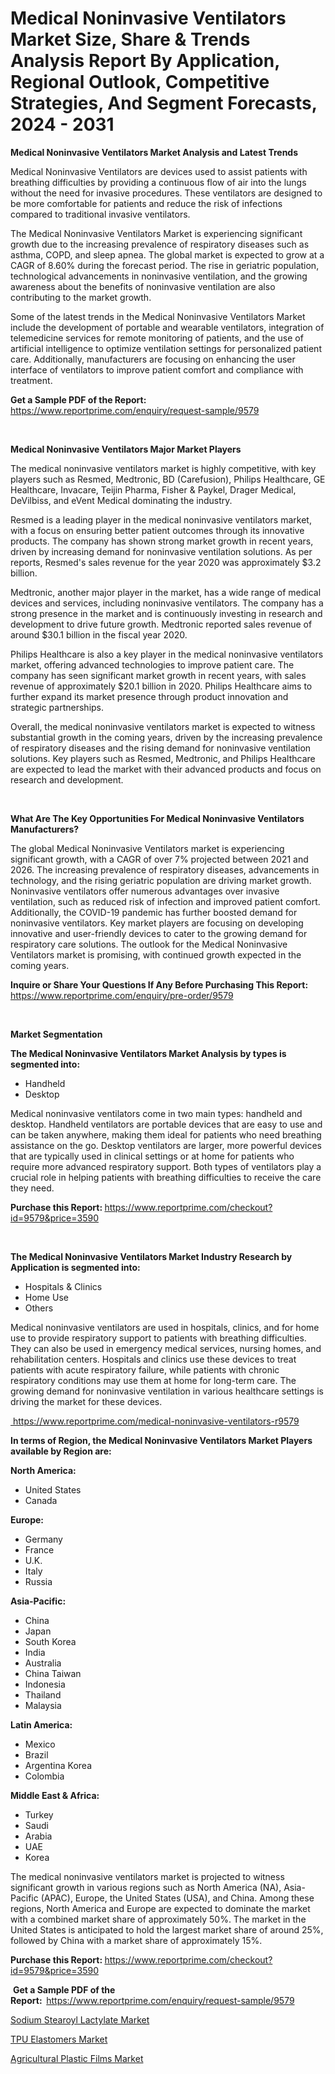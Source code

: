 <p><h1>Medical Noninvasive Ventilators Market Size, Share & Trends Analysis Report By Application, Regional Outlook, Competitive Strategies, And Segment Forecasts, 2024 - 2031</h1></p><p><strong>Medical Noninvasive Ventilators Market Analysis and Latest Trends</strong></p>
<p><p>Medical Noninvasive Ventilators are devices used to assist patients with breathing difficulties by providing a continuous flow of air into the lungs without the need for invasive procedures. These ventilators are designed to be more comfortable for patients and reduce the risk of infections compared to traditional invasive ventilators.</p><p>The Medical Noninvasive Ventilators Market is experiencing significant growth due to the increasing prevalence of respiratory diseases such as asthma, COPD, and sleep apnea. The global market is expected to grow at a CAGR of 8.60% during the forecast period. The rise in geriatric population, technological advancements in noninvasive ventilation, and the growing awareness about the benefits of noninvasive ventilation are also contributing to the market growth.</p><p>Some of the latest trends in the Medical Noninvasive Ventilators Market include the development of portable and wearable ventilators, integration of telemedicine services for remote monitoring of patients, and the use of artificial intelligence to optimize ventilation settings for personalized patient care. Additionally, manufacturers are focusing on enhancing the user interface of ventilators to improve patient comfort and compliance with treatment.</p></p>
<p><strong>Get a Sample PDF of the Report:&nbsp;</strong> <a href="https://www.reportprime.com/enquiry/request-sample/9579">https://www.reportprime.com/enquiry/request-sample/9579</a></p>
<p>&nbsp;</p>
<p><strong>Medical Noninvasive Ventilators Major Market Players</strong></p>
<p><p>The medical noninvasive ventilators market is highly competitive, with key players such as Resmed, Medtronic, BD (Carefusion), Philips Healthcare, GE Healthcare, Invacare, Teijin Pharma, Fisher & Paykel, Drager Medical, DeVilbiss, and eVent Medical dominating the industry.</p><p>Resmed is a leading player in the medical noninvasive ventilators market, with a focus on ensuring better patient outcomes through its innovative products. The company has shown strong market growth in recent years, driven by increasing demand for noninvasive ventilation solutions. As per reports, Resmed's sales revenue for the year 2020 was approximately $3.2 billion.</p><p>Medtronic, another major player in the market, has a wide range of medical devices and services, including noninvasive ventilators. The company has a strong presence in the market and is continuously investing in research and development to drive future growth. Medtronic reported sales revenue of around $30.1 billion in the fiscal year 2020.</p><p>Philips Healthcare is also a key player in the medical noninvasive ventilators market, offering advanced technologies to improve patient care. The company has seen significant market growth in recent years, with sales revenue of approximately $20.1 billion in 2020. Philips Healthcare aims to further expand its market presence through product innovation and strategic partnerships.</p><p>Overall, the medical noninvasive ventilators market is expected to witness substantial growth in the coming years, driven by the increasing prevalence of respiratory diseases and the rising demand for noninvasive ventilation solutions. Key players such as Resmed, Medtronic, and Philips Healthcare are expected to lead the market with their advanced products and focus on research and development.</p></p>
<p>&nbsp;</p>
<p><strong>What Are The Key Opportunities For Medical Noninvasive Ventilators Manufacturers?</strong></p>
<p><p>The global Medical Noninvasive Ventilators market is experiencing significant growth, with a CAGR of over 7% projected between 2021 and 2026. The increasing prevalence of respiratory diseases, advancements in technology, and the rising geriatric population are driving market growth. Noninvasive ventilators offer numerous advantages over invasive ventilation, such as reduced risk of infection and improved patient comfort. Additionally, the COVID-19 pandemic has further boosted demand for noninvasive ventilators. Key market players are focusing on developing innovative and user-friendly devices to cater to the growing demand for respiratory care solutions. The outlook for the Medical Noninvasive Ventilators market is promising, with continued growth expected in the coming years.</p></p>
<p><strong>Inquire or Share Your Questions If Any Before Purchasing This Report:</strong> <a href="https://www.reportprime.com/enquiry/pre-order/9579">https://www.reportprime.com/enquiry/pre-order/9579</a></p>
<p>&nbsp;</p>
<p><strong>Market Segmentation</strong></p>
<p><strong>The Medical Noninvasive Ventilators Market Analysis by types is segmented into:</strong></p>
<p><ul><li>Handheld</li><li>Desktop</li></ul></p>
<p><p>Medical noninvasive ventilators come in two main types: handheld and desktop. Handheld ventilators are portable devices that are easy to use and can be taken anywhere, making them ideal for patients who need breathing assistance on the go. Desktop ventilators are larger, more powerful devices that are typically used in clinical settings or at home for patients who require more advanced respiratory support. Both types of ventilators play a crucial role in helping patients with breathing difficulties to receive the care they need.</p></p>
<p><strong>Purchase this Report:&nbsp;</strong><a href="https://www.reportprime.com/checkout?id=9579&price=3590">https://www.reportprime.com/checkout?id=9579&price=3590</a></p>
<p>&nbsp;</p>
<p><strong>The Medical Noninvasive Ventilators Market Industry Research by Application is segmented into:</strong></p>
<p><ul><li>Hospitals & Clinics</li><li>Home Use</li><li>Others</li></ul></p>
<p><p>Medical noninvasive ventilators are used in hospitals, clinics, and for home use to provide respiratory support to patients with breathing difficulties. They can also be used in emergency medical services, nursing homes, and rehabilitation centers. Hospitals and clinics use these devices to treat patients with acute respiratory failure, while patients with chronic respiratory conditions may use them at home for long-term care. The growing demand for noninvasive ventilation in various healthcare settings is driving the market for these devices.</p></p>
<p><a href="https://www.reportprime.com/medical-noninvasive-ventilators-r9579">&nbsp;https://www.reportprime.com/medical-noninvasive-ventilators-r9579</a></p>
<p><strong>In terms of Region, the Medical Noninvasive Ventilators Market Players available by Region are:</strong></p>
<p>
    <p> <strong> North America: </strong>
        <ul>
            <li>United States</li>
            <li>Canada</li>
        </ul>
        </p> 
    <p> <strong> Europe: </strong>
        <ul>
            <li>Germany</li>
            <li>France</li>
            <li>U.K.</li>
            <li>Italy</li>
            <li>Russia</li>
        </ul>
        </p> 
    <p> <strong> Asia-Pacific: </strong>
        <ul>
            <li>China</li>
            <li>Japan</li>
            <li>South Korea</li>
            <li>India</li>
            <li>Australia</li>
            <li>China Taiwan</li>
            <li>Indonesia</li>
            <li>Thailand</li>
            <li>Malaysia</li>
        </ul>
        </p> 
    <p> <strong> Latin America: </strong>
        <ul>
            <li>Mexico</li>
            <li>Brazil</li>
            <li>Argentina Korea</li>
            <li>Colombia</li>
        </ul>
        </p> 
    <p> <strong> Middle East & Africa: </strong>
        <ul>
            <li>Turkey</li>
            <li>Saudi</li>
            <li>Arabia</li>
            <li>UAE</li>
            <li>Korea</li>
        </ul>
    </p>
    </p>
<p><p>The medical noninvasive ventilators market is projected to witness significant growth in various regions such as North America (NA), Asia-Pacific (APAC), Europe, the United States (USA), and China. Among these regions, North America and Europe are expected to dominate the market with a combined market share of approximately 50%. The market in the United States is anticipated to hold the largest market share of around 25%, followed by China with a market share of approximately 15%.</p></p>
<p><strong>Purchase this Report: </strong><a href="https://www.reportprime.com/checkout?id=9579&price=3590">https://www.reportprime.com/checkout?id=9579&price=3590</a></p>
<p>&nbsp;<strong>Get a Sample PDF of the Report:&nbsp;&nbsp;</strong><a href="https://www.reportprime.com/enquiry/request-sample/9579">https://www.reportprime.com/enquiry/request-sample/9579</a></p>
<p><strong></strong></p>
<p><p><a href="https://www.linkedin.com/pulse/sodium-stearoyl-lactylate-market-research-report-forecasted-period-yaonc?trackingId=DHeSQV20U738NvcnYW4WXQ%3D%3D">Sodium Stearoyl Lactylate Market</a></p><p><a href="https://www.linkedin.com/pulse/tpu-elastomers-market-analysis-examines-its-scope-growth-opportunities-ziekc?trackingId=531jNzxhgPtWXl85kaQsXw%3D%3D">TPU Elastomers Market</a></p><p><a href="https://www.linkedin.com/pulse/agricultural-plastic-films-market-analysis-examines-its-scope-phlxc?trackingId=nlnwFdyqnMPGu%2FaHVPCrog%3D%3D">Agricultural Plastic Films Market</a></p></p>